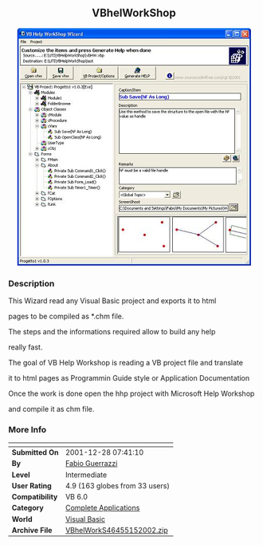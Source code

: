 ﻿<div align="center">

## VBhelWorkShop

<img src="PIC2002151217309171.JPG">
</div>

### Description

This Wizard read any Visual Basic project and exports it to html

pages to be compiled as *.chm file.

The steps and the informations required allow to build any help

really fast.

The goal of VB Help Workshop is reading a VB project file and translate

it to html pages as Programmin Guide style or Application Documentation

Once the work is done open the hhp project with Microsoft Help Workshop

and compile it as chm file.
 
### More Info
 


<span>             |<span>
---                |---
**Submitted On**   |2001-12-28 07:41:10
**By**             |[Fabio Guerrazzi](https://github.com/Planet-Source-Code/PSCIndex/blob/master/ByAuthor/fabio-guerrazzi.md)
**Level**          |Intermediate
**User Rating**    |4.9 (163 globes from 33 users)
**Compatibility**  |VB 6\.0
**Category**       |[Complete Applications](https://github.com/Planet-Source-Code/PSCIndex/blob/master/ByCategory/complete-applications__1-27.md)
**World**          |[Visual Basic](https://github.com/Planet-Source-Code/PSCIndex/blob/master/ByWorld/visual-basic.md)
**Archive File**   |[VBhelWorkS46455152002\.zip](https://github.com/Planet-Source-Code/fabio-guerrazzi-vbhelworkshop__1-30426/archive/master.zip)








